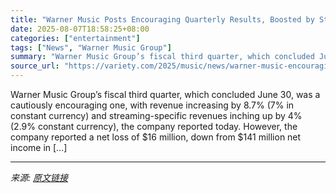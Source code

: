 ```yaml
---
title: "Warner Music Posts Encouraging Quarterly Results, Boosted by Streaming and Hits From Rosé, Teddy Swims and More"
date: 2025-08-07T18:58:25+08:00
categories: ["entertainment"]
tags: ["News", "Warner Music Group"]
summary: "Warner Music Group’s fiscal third quarter, which concluded June 30, was a cautiously encouraging one, with revenue increasing by 8.7% (7% in constant currency) and streaming-specific revenues inching "
source_url: "https://variety.com/2025/music/news/warner-music-encouraging-third-quarter-2025-results-1236481854/"
---
```


Warner Music Group’s fiscal third quarter, which concluded June 30, was a cautiously encouraging one, with revenue increasing by 8.7% (7% in constant currency) and streaming-specific revenues inching up by 4% (2.9% constant currency), the company reported today. However, the company reported a net loss of $16 million, down from $141 million net income in [&#8230;]

---

*来源: [原文链接](https://variety.com/2025/music/news/warner-music-encouraging-third-quarter-2025-results-1236481854/)*
